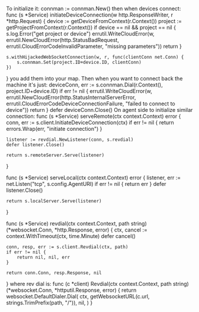 To initialize it:
connman := connman.New()
then when devices connect:
func (s *Service) initiateDeviceConnection(w http.ResponseWriter, r *http.Request) {
	device := getDeviceFromContext(r.Context())
	project := getProjectFromContext(r.Context())
	if device == nil && project == nil {
		s.log.Error("get project or device")
		errutil.WriteCloudError(w, errutil.NewCloudError(http.StatusBadRequest, errutil.CloudErrorCodeInvalidParameter, "missing parameters"))
		return
	}

	s.withHijackedWebSocketConnection(w, r, func(clientConn net.Conn) {
		s.connman.Set(project.ID+device.ID, clientConn)
	})
}
you add them into your map. Then when you want to connect back the machine it's just:
deviceConn, err := s.connman.Dial(r.Context(), project.ID+device.ID)
	if err != nil {
		errutil.WriteCloudError(w, errutil.NewCloudError(http.StatusInternalServerError, errutil.CloudErrorCodeDeviceConnectionFailure, "failed to connect to device"))
		return
	}
	defer deviceConn.Close()
On agent side to initialize similar connection:
func (s *Service) serveRemote(ctx context.Context) error {
	conn, err := s.client.InitiateDeviceConnection(ctx)
	if err != nil {
		return errors.Wrap(err, "initiate connection")
	}

	listener := revdial.NewListener(conn, s.revdial)
	defer listener.Close()

	return s.remoteServer.Serve(listener)
}

func (s *Service) serveLocal(ctx context.Context) error {
	listener, err := net.Listen("tcp", s.config.AgentURI)
	if err != nil {
		return err
	}
	defer listener.Close()

	return s.localServer.Serve(listener)
}

func (s *Service) revdial(ctx context.Context, path string) (*websocket.Conn, *http.Response, error) {
	ctx, cancel := context.WithTimeout(ctx, time.Minute)
	defer cancel()

	conn, resp, err := s.client.Revdial(ctx, path)
	if err != nil {
		return nil, nil, err
	}

	return conn.Conn, resp.Response, nil
}
where rev dial is:
func (c *client) Revdial(ctx context.Context, path string) (*websocket.Conn, *httputil.Response, error) {
	return websocket.DefaultDialer.Dial(
		ctx,
		getWebsocketURL(c.url, strings.TrimPrefix(path, "/")),
		nil,
	)
}
